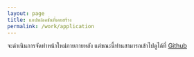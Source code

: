 ```yaml
---
layout: page
title: แอปพลิเคชั่นที่เคยสร้าง
permalink: /work/application
---
```

จะดำเนินการจัดทำหน้าใหม่ภายภายหลัง แต่ขณะนี้ท่านสามารถเข้าไปดูได้ที่ [Github](https://github.com/pureexe/)

